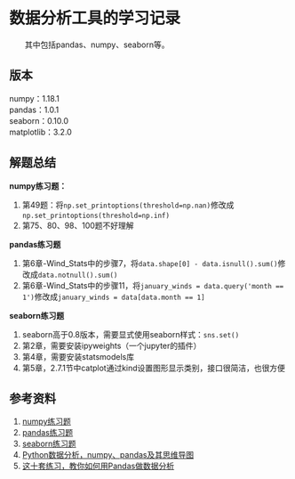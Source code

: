 # 数据分析工具的学习记录
&emsp;&emsp;其中包括pandas、numpy、seaborn等。  

## 版本
numpy：1.18.1  
pandas：1.0.1  
seaborn：0.10.0  
matplotlib：3.2.0

## 解题总结
**numpy练习题：**      
1. 第49题：将`np.set_printoptions(threshold=np.nan)`修改成`np.set_printoptions(threshold=np.inf)`
2. 第75、80、98、100题不好理解

**pandas练习题**
1. 第6章-Wind_Stats中的步骤7，将`data.shape[0] - data.isnull().sum()`修改成`data.notnull().sum()`
2. 第6章-Wind_Stats中的步骤11，将`january_winds = data.query('month == 1')`修改成`january_winds = data[data.month == 1]`

**seaborn练习题**
1. seaborn高于0.8版本，需要显式使用seaborn样式：`sns.set()`
2. 第2章，需要安装ipyweights（一个jupyter的插件）
3. 第4章，需要安装statsmodels库
4. 第5章，2.7.1节中catplot通过kind设置图形显示类别，接口很简洁，也很方便

## 参考资料
1. [numpy练习题](https://github.com/rougier/numpy-100)
2. [pandas练习题](https://github.com/guipsamora/pandas_exercises)
3. [seaborn练习题](https://github.com/blueliberty/Seaborn)
4. [Python数据分析，numpy、pandas及其思维导图](https://www.jianshu.com/p/9a9742693b0e)
5. [这十套练习，教你如何用Pandas做数据分析](https://www.kesci.com/api/notebooks/5c69407b336a0d002c184f46/RenderedContent)